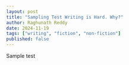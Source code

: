 ```yaml
---
layout: post
title: "Sampling Test Writing is Hard. Why?"
author: Raghunath Reddy
date: 2024-11-19
tags: ["writing", "fiction", "non-fiction"]
published: false
---
```


Sample test
